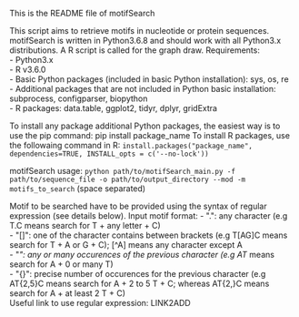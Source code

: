 This is the README file of motifSearch

This script aims to retrieve motifs in nucleotide or protein sequences.
motifSearch is written in Python3.6.8 and should work with all Python3.x distributions. A R script is called for the graph draw.
Requirements:  
    - Python3.x  
    - R v3.6.0  
    - Basic Python packages (included in basic Python installation): sys, os, re  
    - Additional packages that are not included in Python basic installation: subprocess, configparser, biopython  
    - R packages: data.table, ggplot2, tidyr, dplyr, gridExtra  

To install any package additional Python packages, the easiest way is to use the pip command: pip install package_name
To install R packages, use the followaing command in R: `install.packages("package_name", dependencies=TRUE, INSTALL_opts = c('--no-lock'))`

motifSearch usage: `python path/to/motifSearch_main.py -f path/to/sequence_file -o path/to/output_directory --mod -m motifs_to_search` (space separated)

Motif to be searched have to be provided using the syntax of regular expression (see details below).
Input motif format:
    - ".": any character (e.g T.C means search for T + any letter + C)  
    - "[]": one of the character contains between brackets (e.g T[AG]C means search for T + A or G + C); [^A] means any character except A  
    - "*": any or many occurences of the previous character (e.g AT* means search for A + 0 or many T)  
    - "{}": precise number of occurences for the previous character (e.g AT{2,5}C means search for A + 2 to 5 T + C; whereas AT{2,}C means search for A + at least 2 T + C)  
Useful link to use regular expression: LINK2ADD

